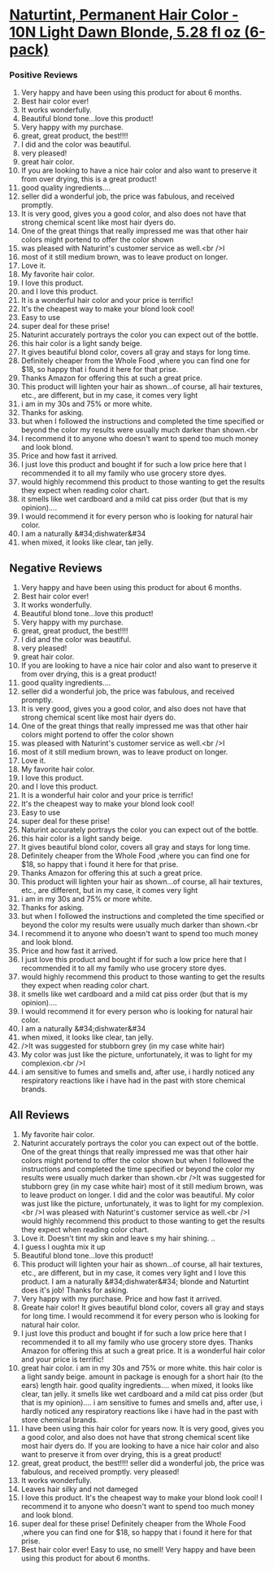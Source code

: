 # [Naturtint, Permanent Hair Color - 10N Light Dawn Blonde, 5.28 fl oz (6-pack)](https://products.checkmycream.com/products/Naturtint-Permanent-Hair-Color-10N-Light-Dawn-Blonde-5.28-fl-oz-(6-pack).html)

### Positive Reviews

<ol>
      <li>Very happy and have been using this product for about 6 months.</li>
      <li>Best hair color ever!  </li>
      <li>It works wonderfully.</li>
      <li>Beautiful blond tone...love this product!</li>
      <li>Very happy with my purchase.</li>
      <li>great, great product, the best!!!!  </li>
      <li>I did and the color was beautiful.  </li>
      <li>very pleased!</li>
      <li>great hair color.</li>
      <li>If you are looking to have a nice hair color and also want to preserve it from over drying, this is a great product!</li>
      <li>good quality ingredients....</li>
      <li>seller did a wonderful job, the price was fabulous, and received promptly.  </li>
      <li>It is very good, gives you a good color, and also does not have that strong chemical scent like most hair dyers do.</li>
      <li>One of the great things that really impressed me was that other hair colors might portend to offer the color shown</li>
      <li>was pleased with Naturint&#x27;s customer service as well.&lt;br /&gt;I</li>
      <li>most of it still medium brown, was to leave product on longer.  </li>
      <li>Love it.</li>
      <li>My favorite hair color.</li>
      <li>I love this product.</li>
      <li>and I love  this product.  </li>
      <li>It is a wonderful hair color and your price is terrific!</li>
      <li>It&#x27;s the cheapest way to make your blond look cool!</li>
      <li>Easy to use</li>
      <li>super deal for these prise!</li>
      <li>Naturint accurately portrays the color you can expect out of the bottle.  </li>
      <li>this hair color is a light sandy beige.</li>
      <li>It gives beautiful blond color, covers all gray and stays for long time.</li>
      <li>Definitely cheaper from the Whole Food ,where you can find one for $18, so happy that i found it here for that prise.</li>
      <li>Thanks Amazon for offering this at such a great price.</li>
      <li>This product will lighten your hair as shown...of course, all hair textures, etc., are different, but in my case, it comes very light</li>
      <li>i am in my 30s and 75% or more white.</li>
      <li>Thanks for asking.</li>
      <li>but when I followed the instructions and completed the time specified or beyond the color my results were usually much darker than shown.&lt;br</li>
      <li>I recommend it to anyone who doesn&#x27;t want to spend too much money and look blond.</li>
      <li>Price and how fast it arrived.</li>
      <li>I just love this product and bought if for such a low price here that I recommended it to all my family who use grocery store dyes.</li>
      <li>would highly recommend this product to those wanting to get the results they expect when reading color chart.</li>
      <li>it smells like wet cardboard and a mild cat piss order (but that is my opinion)....</li>
      <li>I would recommend it for every person who is looking for natural hair color.</li>
      <li>I am a naturally &amp;#34;dishwater&amp;#34</li>
      <li>when mixed, it looks like clear, tan jelly.</li>
</ol>


<h2>Negative Reviews</h2>
<ol>
<li> Very happy and have been using this product for about 6 months.</li>
<li> Best hair color ever!  </li>
<li> It works wonderfully.</li>
<li> Beautiful blond tone...love this product!</li>
<li> Very happy with my purchase.</li>
<li> great, great product, the best!!!!  </li>
<li> I did and the color was beautiful.  </li>
<li> very pleased!</li>
<li> great hair color.</li>
<li> If you are looking to have a nice hair color and also want to preserve it from over drying, this is a great product!</li>
<li> good quality ingredients....</li>
<li> seller did a wonderful job, the price was fabulous, and received promptly.  </li>
<li> It is very good, gives you a good color, and also does not have that strong chemical scent like most hair dyers do.</li>
<li> One of the great things that really impressed me was that other hair colors might portend to offer the color shown</li>
<li> was pleased with Naturint&#x27;s customer service as well.&lt;br /&gt;I</li>
<li> most of it still medium brown, was to leave product on longer.  </li>
<li> Love it.</li>
<li> My favorite hair color.</li>
<li> I love this product.</li>
<li> and I love  this product.  </li>
<li> It is a wonderful hair color and your price is terrific!</li>
<li> It&#x27;s the cheapest way to make your blond look cool!</li>
<li> Easy to use</li>
<li> super deal for these prise!</li>
<li> Naturint accurately portrays the color you can expect out of the bottle.  </li>
<li> this hair color is a light sandy beige.</li>
<li> It gives beautiful blond color, covers all gray and stays for long time.</li>
<li> Definitely cheaper from the Whole Food ,where you can find one for $18, so happy that i found it here for that prise.</li>
<li> Thanks Amazon for offering this at such a great price.</li>
<li> This product will lighten your hair as shown...of course, all hair textures, etc., are different, but in my case, it comes very light</li>
<li> i am in my 30s and 75% or more white.</li>
<li> Thanks for asking.</li>
<li> but when I followed the instructions and completed the time specified or beyond the color my results were usually much darker than shown.&lt;br</li>
<li> I recommend it to anyone who doesn&#x27;t want to spend too much money and look blond.</li>
<li> Price and how fast it arrived.</li>
<li> I just love this product and bought if for such a low price here that I recommended it to all my family who use grocery store dyes.</li>
<li> would highly recommend this product to those wanting to get the results they expect when reading color chart.</li>
<li> it smells like wet cardboard and a mild cat piss order (but that is my opinion)....</li>
<li> I would recommend it for every person who is looking for natural hair color.</li>
<li> I am a naturally &amp;#34;dishwater&amp;#34</li>
<li> when mixed, it looks like clear, tan jelly.</li>
<li> /&gt;It was suggested for stubborn grey (in my case white hair)</li>
<li> My color was just like the picture, unfortunately, it was to light for my complexion.&lt;br /&gt;I</li>
<li> i am sensitive to fumes and smells and, after use, i hardly noticed any respiratory reactions like i have had in the past with store chemical brands.</li>
</ol>

<h2>All Reviews</h2>

<ol>
    <li> My favorite hair color.</li>
    <li> Naturint accurately portrays the color you can expect out of the bottle.  One of the great things that really impressed me was that other hair colors might portend to offer the color shown but when I followed the instructions and completed the time specified or beyond the color my results were usually much darker than shown.&lt;br /&gt;It was suggested for stubborn grey (in my case white hair) most of it still medium brown, was to leave product on longer.  I did and the color was beautiful.  My color was just like the picture, unfortunately, it was to light for my complexion.&lt;br /&gt;I was pleased with Naturint&#x27;s customer service as well.&lt;br /&gt;I would highly recommend this product to those wanting to get the results they expect when reading color chart.</li>
    <li> Love it. Doesn&#x27;t tint my skin and leave s my hair shining. ..</li>
    <li> I guess I oughta mix it up</li>
    <li> Beautiful blond tone...love this product!</li>
    <li> This product will lighten your hair as shown...of course, all hair textures, etc., are different, but in my case, it comes very light and I love  this product.  I am a naturally &amp;#34;dishwater&amp;#34; blonde and Naturtint does it&#x27;s job!  Thanks for asking.</li>
    <li> Very happy with my purchase. Price and how fast it arrived.</li>
    <li> Greate hair color! It gives beautiful blond color, covers all gray and stays for long time. I would recommend it for every person who is looking for natural hair color.</li>
    <li> I just love this product and bought if for such a low price here that I recommended it to all my family who use grocery store dyes. Thanks Amazon for offering this at such a great price. It is a wonderful hair color and your price is terrific!</li>
    <li> great hair color. i am in my 30s and 75% or more white. this hair color is a light sandy beige. amount in package is enough for a short hair (to the ears) length hair. good quality ingredients.... when mixed, it looks like clear, tan jelly. it smells like wet cardboard and a mild cat piss order (but that is my opinion).... i am sensitive to fumes and smells and, after use, i hardly noticed any respiratory reactions like i have had in the past with store chemical brands.</li>
    <li> I have been using this hair color for years now. It is very good, gives you a good color, and also does not have that strong chemical scent like most hair dyers do. If you are looking to have a nice hair color and also want to preserve it from over drying, this is a great product!</li>
    <li> great, great product, the best!!!!  seller did a wonderful job, the price was fabulous, and received promptly.  very pleased!</li>
    <li> It works wonderfully.</li>
    <li> Leaves hair  silky  and not dameged</li>
    <li> I love this product. It&#x27;s the cheapest way to make your blond look cool! I recommend it to anyone who doesn&#x27;t want to spend too much money and look blond.</li>
    <li> super deal for these prise! Definitely cheaper from the Whole Food ,where you can find one for $18, so happy that i found it here for that prise.</li>
    <li> Best hair color ever!  Easy to use, no smell!  Very happy and have been using this product for about 6 months.</li>
</ol>




